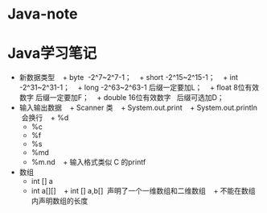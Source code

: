 # Java-note
# Java学习笔记

+ 新数据类型
    + byte  -2^7~2^7-1；
    + short  -2^15~2^15-1；
    + int  -2^31~2^31-1；
    + long  -2^63~2^63-1  后缀一定要加L；
    + float  8位有效数字  后缀一定要加F；
    + double  16位有效数字   后缀可选加D；
+ 输入输出数据
    + Scanner 类
    + System.out.print
    + System.out.println  会换行
    + %d
    + %c
    + %f
    + %s
    + %md
    + %m.nd
    + 输入格式类似 C 的printf
+ 数组
    + int [] a
    + int a[][]
    + int [] a,b[]  声明了一个一维数组和二维数组
    + 不能在数组内声明数组的长度
    

